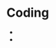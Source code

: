 # Coding

- [](https://repl.it/site/features)
- [](https://towardsdatascience.com/functional-programing-in-data-science-projects-c909c11138bb)
